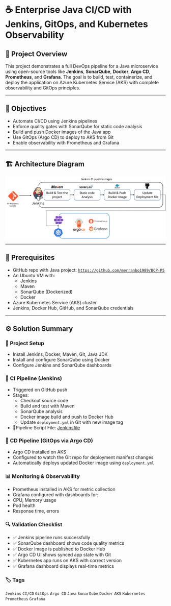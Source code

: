 # ☕ Enterprise Java CI/CD with Jenkins, GitOps, and Kubernetes Observability

## 📌 Project Overview

This project demonstrates a full DevOps pipeline for a Java microservice using open-source tools like **Jenkins**, **SonarQube**, **Docker**, **Argo CD**, **Prometheus**, and **Grafana**. The goal is to build, test, containerize, and deploy the application on Azure Kubernetes Service (AKS) with complete observability and GitOps principles.

---

## 🎯 Objectives

- Automate CI/CD using Jenkins pipelines
- Enforce quality gates with SonarQube for static code analysis
- Build and push Docker images of the Java app
- Use GitOps (Argo CD) to deploy to AKS from Git
- Enable observability with Prometheus and Grafana

---

## 🏗️ Architecture Diagram

![Architecture Diagram](../Architecture_Diagrams/Project5.png) <!-- Adjust this path as needed -->

---

## 🔧 Prerequisites

- GitHub repo with Java project: [`https://github.com/merranbo1989/BCP-P5`](https://github.com/merranbo1989/BCP-P5)
- An Ubuntu VM with:
  - Jenkins
  - Maven
  - SonarQube (Dockerized)
  - Docker
- Azure Kubernetes Service (AKS) cluster
- Jenkins, Docker Hub, GitHub, and SonarQube credentials

---

## ⚙️ Solution Summary

### 🔨 Project Setup

- Install Jenkins, Docker, Maven, Git, Java JDK
- Install and configure SonarQube using Docker
- Configure Jenkins and SonarQube dashboards

### 🔁 CI Pipeline (Jenkins)

- Triggered on GitHub push
- Stages:
  - Checkout source code
  - Build and test with Maven
  - SonarQube analysis
  - Docker image build and push to Docker Hub
  - Update `deployment.yml` in Git with new image tag
- 🔧Pipeline Script File: [Jenkinsfile](Jenkinsfile.txt)

### 🚀 CD Pipeline (GitOps via Argo CD)
- Argo CD installed on AKS
- Configured to watch the Git repo for deployment manifest changes
- Automatically deploys updated Docker image using `deployment.yml`

### 📊 Monitoring & Observability
- Prometheus installed in AKS for metric collection
- Grafana configured with dashboards for:
- CPU, Memory usage
- Pod health
- Response time, errors

### 🔍 Validation Checklist
- ✅ Jenkins pipeline runs successfully
- ✅ SonarQube dashboard shows code quality metrics
- ✅ Docker image is published to Docker Hub
- ✅ Argo CD UI shows synced app state with Git
- ✅ Kubernetes app runs on AKS with correct version
- ✅ Grafana dashboard displays real-time metrics

### 🏷️ Tags
`Jenkins` `CI/CD` `GitOps` `Argo CD` `Java` `SonarQube` `Docker` `AKS` `Kubernetes` `Prometheus` `Grafana`

